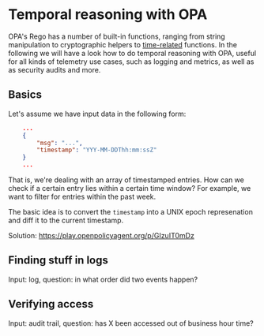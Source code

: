 # Temporal reasoning with OPA

OPA's Rego has a number of built-in functions, ranging from string manipulation to cryptographic helpers to [time-related](https://www.openpolicyagent.org/docs/latest/policy-reference/#time) functions. In the following we will have a look how to do temporal reasoning with OPA, useful for all kinds of telemetry use cases, such as logging and metrics, as well as as security audits and more.

## Basics

Let's assume we have input data in the following form:

```json
    ...
    {
        "msg": "...",
        "timestamp": "YYY-MM-DDThh:mm:ssZ"
    }
    ...
```

That is, we're dealing with an array of timestamped entries. How can we check if a certain entry lies within a certain time window? For example, we want to filter for entries within the past week.

The basic idea is to convert the `timestamp` into a UNIX epoch represenation and diff it to the current timestamp.
    
Solution: https://play.openpolicyagent.org/p/GIzuIT0mDz

## Finding stuff in logs

Input: log, question: in what order did two events happen?

## Verifying access

Input: audit trail, question: has X been accessed out of business hour time?
